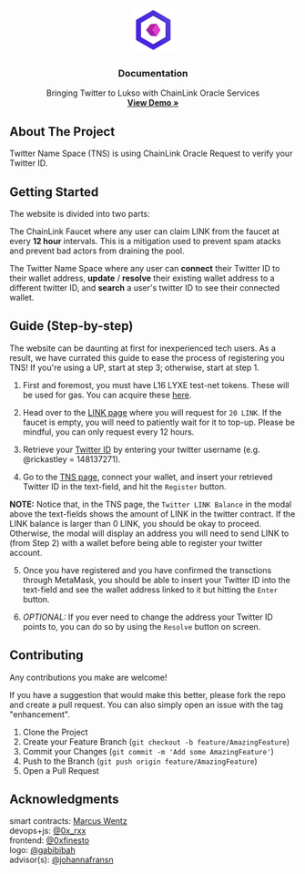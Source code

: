 <!-- Creds to https://github.com/othneildrew/Best-README-Template -->
<!-- PROJECT LOGO -->
<br />
<div align="center">
  <a href="https://github.com/othneildrew/Best-README-Template">
    <img src="./images/logo.png" alt="Logo" width="80" height="80">
  </a>

  <h3 align="center">Documentation</h3>

  <p align="center">
    Bringing Twitter to Lukso with ChainLink Oracle Services
    <br />
    <a href="https://github.com/othneildrew/Best-README-Template"><strong>View Demo »</strong></a>

  </p>
</div>

<!-- ABOUT THE PROJECT -->
## About The Project

<!-- [![Product Name Screen Shot][product-screenshot]](https://example.com) -->
Twitter Name Space (TNS) is using ChainLink Oracle Request to verify your Twitter ID.

<!-- GETTING STARTED -->
## Getting Started

The website is divided into two parts:

The ChainLink Faucet where any user can claim LINK from the faucet at every __12 hour__ intervals. This is a mitigation used to prevent spam atacks and prevent bad actors from draining the pool.

The Twitter Name Space where any user can __connect__ their Twitter ID to their wallet address, __update__ / __resolve__ their existing wallet address to a different twitter ID, and __search__ a user's twitter ID to see their connected wallet.

## Guide (Step-by-step)
The website can be daunting at first for inexperienced tech users. As a result, we have currated this guide to ease the process of registering you TNS!
If you're using a UP, start at step 3; otherwise, start at step 1.

1. First and foremost, you must have L16 LYXE test-net tokens. These will be used for gas. You can acquire these [here](https://faucet.l16.lukso.network/).

2. Head over to the [LINK page](https://luksoracle.github.io/frontend/faucet.html) where you will request for `20 LINK`. If the faucet is empty, you will need to patiently wait for it to top-up. Please be mindful, you can only request every 12 hours.

3. Retrieve your [Twitter ID](https://tweeterid.com/) by entering your twitter username (e.g. @rickastley = 148137271).

4. Go to the [TNS page](https://luksoracle.github.io/frontend/twitter.html), connect your wallet, and insert your retrieved Twitter ID in the text-field, and hit the `Register` button. 

__NOTE:__ Notice that, in the TNS page, the `Twitter LINK Balance` in the modal above the text-fields shows the amount of LINK in the twitter contract. If the LINK balance is larger than 0 LINK, you should be okay to proceed. Otherwise, the modal will display an address you will need to send LINK to (from Step 2) with a wallet before being able to register your twitter account.

5. Once you have registered and you have confirmed the transctions through MetaMask, you should be able to insert your Twitter ID into the text-field and see the wallet address linked to it but hitting the `Enter` button.

6. _OPTIONAL:_ If you ever need to change the address your Twitter ID points to, you can do so by using the `Resolve` button on screen.

<!-- CONTRIBUTING -->
## Contributing

Any contributions you make are welcome!

If you have a suggestion that would make this better, please fork the repo and create a pull request. You can also simply open an issue with the tag "enhancement".

1. Clone the Project
2. Create your Feature Branch (`git checkout -b feature/AmazingFeature`)
3. Commit your Changes (`git commit -m 'Add some AmazingFeature'`)
4. Push to the Branch (`git push origin feature/AmazingFeature`)
5. Open a Pull Request

<!-- ACKNOWLEDGMENTS -->
## Acknowledgments

smart contracts: [Marcus Wentz](https://twitter.com/goerlibot) <br>
devops+js: [@0x_rxx](https://twitter.com/0x_rxx) <br>
frontend: [@0xfinesto](https://twitter.com/0xfinesto) <br>
logo: [@gabibibah](https://twitter.com/gabibibah) <br>
advisor(s): [@johannafransn](https://github.com/johannafransn)
